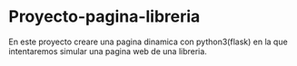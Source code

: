 # Proyecto-pagina-libreria
En este proyecto creare una pagina dinamica con python3(flask) en la que intentaremos simular una pagina web de una libreria.
